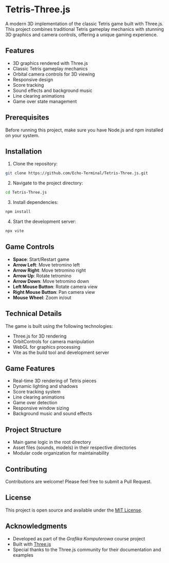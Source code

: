 # Tetris-Three.js

A modern 3D implementation of the classic Tetris game built with Three.js. This project combines traditional Tetris gameplay mechanics with stunning 3D graphics and camera controls, offering a unique gaming experience.

## Features

- 3D graphics rendered with Three.js
- Classic Tetris gameplay mechanics
- Orbital camera controls for 3D viewing
- Responsive design
- Score tracking
- Sound effects and background music
- Line clearing animations
- Game over state management

## Prerequisites

Before running this project, make sure you have Node.js and npm installed on your system.

## Installation

1. Clone the repository:
```bash
git clone https://github.com/Echo-Terminal/Tetris-Three.js.git
```

2. Navigate to the project directory:
```bash
cd Tetris-Three.js
```

3. Install dependencies:
```bash
npm install
```

4. Start the development server:
```bash
npx vite
```

## Game Controls

- **Space**: Start/Restart game
- **Arrow Left**: Move tetromino left
- **Arrow Right**: Move tetromino right
- **Arrow Up**: Rotate tetromino
- **Arrow Down**: Move tetromino down
- **Left Mouse Button**: Rotate camera view
- **Right Mouse Button**: Pan camera view
- **Mouse Wheel**: Zoom in/out

## Technical Details

The game is built using the following technologies:

- Three.js for 3D rendering
- OrbitControls for camera manipulation
- WebGL for graphics processing
- Vite as the build tool and development server

## Game Features

- Real-time 3D rendering of Tetris pieces
- Dynamic lighting and shadows
- Score tracking system
- Line clearing animations
- Game over detection
- Responsive window sizing
- Background music and sound effects

## Project Structure

- Main game logic in the root directory
- Asset files (sounds, models) in their respective directories
- Modular code organization for maintainability

## Contributing

Contributions are welcome! Please feel free to submit a Pull Request.

## License

This project is open source and available under the [MIT License](LICENSE).

## Acknowledgments

- Developed as part of the *Grafika Komputerowa* course project
- Built with [Three.js](https://threejs.org/)
- Special thanks to the Three.js community for their documentation and examples
